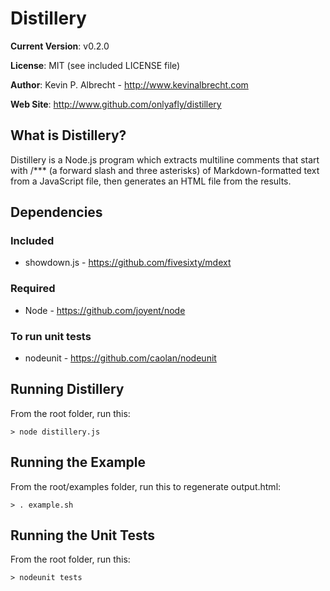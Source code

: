 Distillery
==========

__Current Version__:
v0.2.0

__License__:
MIT (see included LICENSE file)

__Author__:
Kevin P. Albrecht - <http://www.kevinalbrecht.com>
        
__Web Site__:
<http://www.github.com/onlyafly/distillery>

What is Distillery?
-------------------

Distillery is a Node.js program which extracts multiline comments that start
with /\*\*\* (a forward slash and three asterisks) of Markdown-formatted text
from a JavaScript file, then generates an HTML file from the results.

Dependencies
------------

### Included

* showdown.js - <https://github.com/fivesixty/mdext>

### Required

* Node - <https://github.com/joyent/node>

### To run unit tests

* nodeunit - <https://github.com/caolan/nodeunit>

Running Distillery
------------------

From the root folder, run this:

    > node distillery.js
    
Running the Example
-------------------

From the root/examples folder, run this to regenerate output.html:

    > . example.sh

Running the Unit Tests
----------------------

From the root folder, run this:

    > nodeunit tests